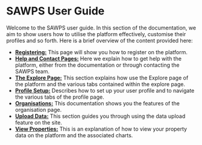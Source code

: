 # SAWPS User Guide

Welcome to the SAWPS user guide. In this section of the documentation, we aim to show users how to utilise the platform effectively, customise their profiles and so forth. Here is a brief overview of the content provided here:

* **[Registering:](./registering.md)** This page will show you how to register on the platform.
* **[Help and Contact Pages:](./help.md)** Here we explain how to get help with the platform, either from the documentation or through contacting the SAWPS team.
* **[The Explore Page:](./explore.md)** This section explains how use the Explore page of the platform and the various tabs contained within the explore page.
* **[Profile Setup:](./profile-setup.md)** Describes how to set up your user profile and to navigate the various tabs of the profile page.
* **[Organisations:](./organisations.md)** This documentation shows you the features of the organisation page.
* **[Upload Data:](./data-upload.md)** This section guides you through using the data upload feature on the site.
* **[View Properties:](./view-properties.md)** This is an explanation of how to view your property data on the platform and the associated charts.
